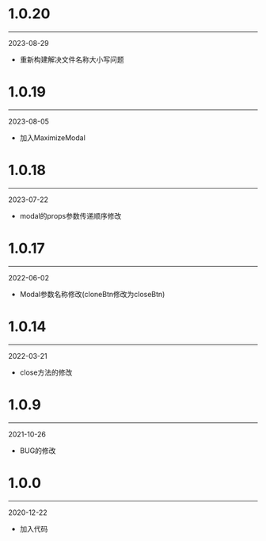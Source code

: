 # 1.0.20

***

2023-08-29

* 重新构建解决文件名称大小写问题

# 1.0.19

***

2023-08-05

* 加入MaximizeModal

# 1.0.18

***

2023-07-22

* modal的props参数传递顺序修改

# 1.0.17

***

2022-06-02

* Modal参数名称修改(cloneBtn修改为closeBtn)

# 1.0.14

***

2022-03-21

* close方法的修改

# 1.0.9

***

2021-10-26

* BUG的修改

# 1.0.0

***

2020-12-22

* 加入代码

